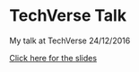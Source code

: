 # TechVerse Talk
My talk at TechVerse 24/12/2016

[Click here for the slides](https://elazzabi.github.io/techverse-talk)
